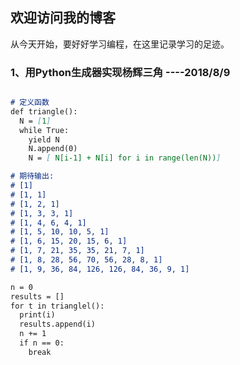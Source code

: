 ## 欢迎访问我的博客

从今天开始，要好好学习编程，在这里记录学习的足迹。

### 1、用Python生成器实现杨辉三角              ----2018/8/9

```markdown

# 定义函数
def triangle():
  N = [1]
  while True:
    yield N
    N.append(0)
    N = [ N[i-1] + N[i] for i in range(len(N))]

# 期待输出:
# [1]
# [1, 1]
# [1, 2, 1]
# [1, 3, 3, 1]
# [1, 4, 6, 4, 1]
# [1, 5, 10, 10, 5, 1]
# [1, 6, 15, 20, 15, 6, 1]
# [1, 7, 21, 35, 35, 21, 7, 1]
# [1, 8, 28, 56, 70, 56, 28, 8, 1]
# [1, 9, 36, 84, 126, 126, 84, 36, 9, 1]

n = 0
results = []
for t in trianglel():
  print(i)
  results.append(i)
  n += 1
  if n == 0:
    break
    
```
